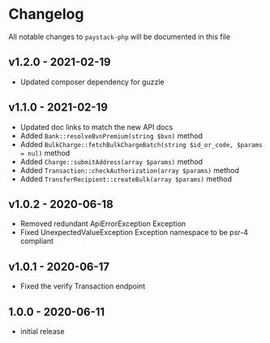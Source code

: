 # Changelog

All notable changes to `paystack-php` will be documented in this file
## v1.2.0 - 2021-02-19
- Updated composer dependency for guzzle

## v1.1.0 - 2021-02-19
- Updated doc links to match the new API docs
- Added `Bank::resolveBvnPremium(string $bvn)` method
- Added `BulkCharge::fetchBulkChargeBatch(string $id_or_code, $params = nul)` method
- Added `Charge::submitAddress(array $params)` method
- Added `Transaction::checkAuthorization(array $params)` method
- Added `TransferRecipient::createBulk(array $params)` method

## v1.0.2 - 2020-06-18
- Removed redundant ApiErrorException Exception
- Fixed UnexpectedValueException Exception namespace to be psr-4 compliant

## v1.0.1 - 2020-06-17

- Fixed the verify Transaction endpoint


## 1.0.0 - 2020-06-11

- initial release
